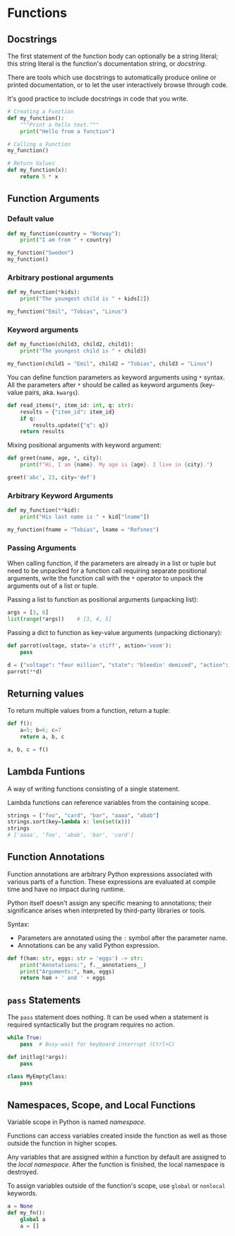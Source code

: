 # Functions

## Docstrings

The first statement of the function body can optionally be a string literal; this string literal is the function's documentation string, or *docstring*.

There are tools which use docstrings to automatically produce online or printed documentation, or to let the user interactively browse through code.

It's good practice to include docstrings in code that you write.

```py
# Creating a Function
def my_function():
    """Print a hello text."""
    print("Hello from a function")

# Calling a Function
my_function()

# Return Values
def my_function(x):
    return 5 * x
```


## Function Arguments

### Default value
```py
def my_function(country = "Norway"):
    print("I am from " + country)

my_function("Sweden")
my_function()
```

### Arbitrary postional arguments

```py
def my_function(*kids):
    print("The youngest child is " + kids[2])

my_function("Emil", "Tobias", "Linus")
```

### Keyword arguments

```py
def my_function(child3, child2, child1):
    print("The youngest child is " + child3)

my_function(child1 = "Emil", child2 = "Tobias", child3 = "Linus")
```

You can define function parameters as keyword arguments using `*` syntax. All the parameters after `*` should be called as keyword arguments (key-value pairs, aka. `kwargs`).

```py
def read_items(*, item_id: int, q: str):
    results = {"item_id": item_id}
    if q:
        results.update({"q": q})
    return results
```


Mixing positional arguments with keyword argument:
```py
def greet(name, age, *, city):
    print(f"Hi, I am {name}. My age is {age}. I live in {city}.")

greet('abc', 23, city='def')
```


### Arbitrary Keyword Arguments

```py
def my_function(**kid):
    print("His last name is " + kid["lname"])

my_function(fname = "Tobias", lname = "Refsnes")
```


### Passing Arguments

When calling function, if the parameters are already in a list or tuple but need to be unpacked for a function call requiring separate positional arguments, write the function call with the `*` operator to unpack the arguments out of a list or tuple.

Passing a list to function as positional arguments (unpacking list):
```py
args = [3, 6]
list(range(*args))    # [3, 4, 5]
```

Passing a dict to function as key-value arguments (unpacking dictionary):
```py
def parrot(voltage, state='a stiff', action='voom'):
    pass

d = {"voltage": "four million", "state": "bleedin' demised", "action": "VOOM"}
parrot(**d)
```


## Returning values

To return multiple values from a function, return a tuple:
```py
def f(): 
    a=5; b=6; c=7
    return a, b, c 

a, b, c = f()
```


## Lambda Funtions

A way of writing functions consisting of a single statement.

Lambda functions can reference variables from the containing scope.

```py
strings = ["foo", "card", "bar", "aaaa", "abab"]
strings.sort(key=lambda x: len(set(x)))
strings
# ['aaaa', 'foo', 'abab', 'bar', 'card']
```


## Function Annotations

Function annotations are arbitrary Python expressions associated with various parts of a function. These expressions are evaluated at compile time and have no impact during runtime.

Python itself doesn't assign any specific meaning to annotations; their significance arises when interpreted by third-party libraries or tools.

Syntax:
- Parameters are annotated using the `:` symbol after the parameter name.
- Annotations can be any valid Python expression.

```py
def f(ham: str, eggs: str = 'eggs') -> str:
    print("Annotations:", f.__annotations__)
    print("Arguments:", ham, eggs)
    return ham + ' and ' + eggs
```


## `pass` Statements

The `pass` statement does nothing. It can be used when a statement is required syntactically but the program requires no action.

```py
while True:
    pass  # Busy-wait for keyboard interrupt (Ctrl+C)

def initlog(*args):
    pass

class MyEmptyClass:
    pass
```


## Namespaces, Scope, and Local Functions

Variable scope in Python is named *namespace*.

Functions can access variables created inside the function as well as those outside the function in higher scopes. 

Any variables that are assigned within a function by default are assigned to the *local namespace*. After the function is finished, the local namespace is destroyed.

To assign variables outside of the function's scope, use `global` or `nonlocal` keywords.
```py
a = None
def my_fn():
    global a
    a = []
```
